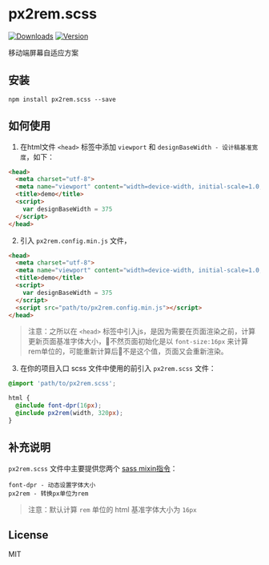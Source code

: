 # px2rem.scss

<a href="https://www.npmjs.com/package/vue-axios-plugin"><img src="https://img.shields.io/npm/dm/vue-axios-plugin.svg" alt="Downloads"></a>
<a href="https://www.npmjs.com/package/vue-axios-plugin"><img src="https://img.shields.io/npm/v/vue-axios-plugin.svg" alt="Version"></a>

移动端屏幕自适应方案

## 安装

```
npm install px2rem.scss --save
```

## 如何使用

1. 在html文件 `<head>` 标签中添加 `viewport` 和  `designBaseWidth - 设计稿基准宽度`，如下：

```html
<head>
  <meta charset="utf-8">
  <meta name="viewport" content="width=device-width, initial-scale=1.0, minimum-scale=1.0, maximum-scale=1.0, user-scalable=0">
  <title>demo</title>
  <script>
    var designBaseWidth = 375
  </script>
</head>
```

2. 引入 `px2rem.config.min.js` 文件，

```html
<head>
  <meta charset="utf-8">
  <meta name="viewport" content="width=device-width, initial-scale=1.0, minimum-scale=1.0, maximum-scale=1.0, user-scalable=0">
  <title>demo</title>
  <script>
    var designBaseWidth = 375
  </script>
  <script src="path/to/px2rem.config.min.js"></script>
</head>
```

> 注意：之所以在 `<head>` 标签中引入js，是因为需要在页面渲染之前，计算更新页面基准字体大小，不然页面初始化是以 `font-size:16px` 来计算rem单位的，可能重新计算后不是这个值，页面又会重新渲染。

3. 在你的项目入口 scss 文件中使用的前引入 `px2rem.scss` 文件：

```scss
@import 'path/to/px2rem.scss';

html {
  @include font-dpr(16px);
  @include px2rem(width, 320px);
}
```

## 补充说明

`px2rem.scss` 文件中主要提供您两个 [sass mixin指令](http://sass.bootcss.com/docs/sass-reference/#mixins)：

```
font-dpr - 动态设置字体大小
px2rem - 转换px单位为rem
```

> 注意：默认计算 `rem` 单位的 html 基准字体大小为 `16px`

## License

MIT
